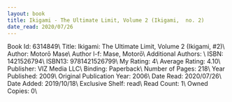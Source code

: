 ```yaml
---
layout: book
title: Ikigami - The Ultimate Limit, Volume 2 (Ikigami,  no. 2)
date_read: 2020/07/26
---
```


Book Id: 6314849\ 
Title: Ikigami: The Ultimate Limit, Volume 2 (Ikigami, #2)\ 
Author: Motorō Mase\ 
Author l-f: Mase, Motorō\ 
Additional Authors: \ 
ISBN: 1421526794\ 
ISBN13: 9781421526799\ 
My Rating: 4\ 
Average Rating: 4.10\ 
Publisher: VIZ Media LLC\ 
Binding: Paperback\ 
Number of Pages: 218\ 
Year Published: 2009\ 
Original Publication Year: 2006\ 
Date Read: 2020/07/26\ 
Date Added: 2019/10/18\ 
Exclusive Shelf: read\ 
Read Count: 1\ 
Owned Copies: 0\ 

